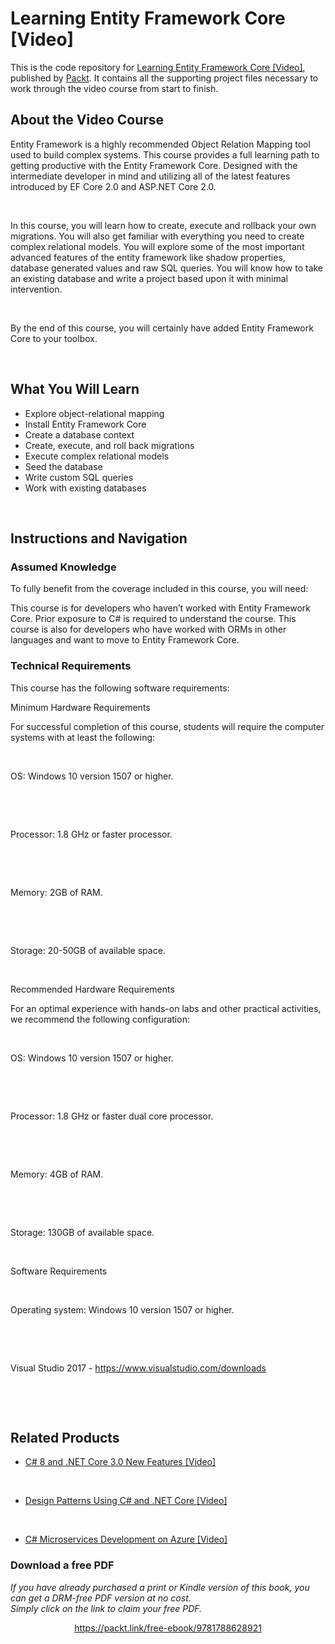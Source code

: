 # Learning Entity Framework Core [Video]

This is the code repository for [Learning Entity Framework Core [Video]](https://www.packtpub.com/application-development/learning-entity-framework-core-video?utm_source=github&utm_medium=repository&utm_campaign=9781788628921), published by [Packt](https://www.packtpub.com/?utm_source=github). It contains all the supporting project files necessary to work through the video course from start to finish.

## About the Video Course

Entity Framework is a highly recommended Object Relation Mapping tool used to build complex systems. This course provides a full learning path to getting productive with the Entity Framework Core. Designed with the intermediate developer in mind and utilizing all of the latest features introduced by EF Core 2.0 and ASP.NET Core 2.0. 


 


In this course, you will learn how to create, execute and rollback your own migrations. You will also get familiar with everything you need to create complex relational models. You will explore some of the most important advanced features of the entity framework like shadow properties, database generated values and raw SQL queries. You will know how to take an existing database and write a project based upon it with minimal intervention.


 


By the end of this course, you will certainly have added Entity Framework Core to your toolbox.


 


<H2>What You Will Learn</H2>

<DIV class=book-info-will-learn-text>

<UL>

<LI>Explore object-relational mapping 

<LI>Install Entity Framework Core 

<LI>Create a database context 

<LI>Create, execute, and roll back migrations 

<LI>Execute complex relational models 

<LI>Seed the database 

<LI>Write custom SQL queries 

<LI>Work with existing databases </LI></UL></DIV>


 


## Instructions and Navigation

### Assumed Knowledge

To fully benefit from the coverage included in this course, you will need:<br/>

This course is for developers who haven’t worked with Entity Framework Core. Prior exposure to C# is required to understand the course. This course is also for developers who have worked with ORMs in other languages and want to move to Entity Framework Core.

### Technical Requirements

This course has the following software requirements:<br/>

Minimum Hardware Requirements

For successful completion of this course, students will require the computer systems with at least the following:


 




OS: Windows 10 version 1507 or higher.


 


 


Processor: 1.8 GHz or faster processor.


 


 


Memory: 2GB of RAM.


 


 


Storage: 20-50GB of available space.


 




Recommended Hardware Requirements

For an optimal experience with hands-on labs and other practical activities, we recommend the following configuration:


 




OS: Windows 10 version 1507 or higher.


 


 


Processor: 1.8 GHz or faster dual core processor.


 


 


Memory: 4GB of RAM.


 


 


Storage: 130GB of available space.


 




Software Requirements


 


Operating system: Windows 10 version 1507 or higher.


 


 


Visual Studio 2017 - https://www.visualstudio.com/downloads


 


 


## Related Products

* [C# 8 and .NET Core 3.0 New Features [Video]](https://www.packtpub.com/application-development/c-8-and-net-core-30-new-features-video?utm_source=github&utm_medium=repository&utm_campaign=9781789806663)


 


* [Design Patterns Using C# and .NET Core [Video]](https://www.packtpub.com/application-development/design-patterns-using-c-and-net-core-video?utm_source=github&utm_medium=repository&utm_campaign=9781788625258)


 


* [C# Microservices Development on Azure [Video]](https://www.packtpub.com/virtualization-and-cloud/c-microservices-development-azure-video?utm_source=github&utm_medium=repository&utm_campaign=9781789807349)
### Download a free PDF

 <i>If you have already purchased a print or Kindle version of this book, you can get a DRM-free PDF version at no cost.<br>Simply click on the link to claim your free PDF.</i>
<p align="center"> <a href="https://packt.link/free-ebook/9781788628921">https://packt.link/free-ebook/9781788628921 </a> </p>